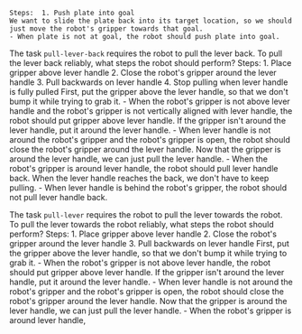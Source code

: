 
    Steps:  1. Push plate into goal
    We want to slide the plate back into its target location, so we should just move the robot's gripper towards that goal.
    - When plate is not at goal, the robot should push plate into goal.

The task `pull-lever-back` requires the robot to pull the lever back.
To pull the lever back reliably, what steps the robot should perform?
    Steps:  1. Place gripper above lever handle  2. Close the robot's gripper around the lever handle  3. Pull backwards on lever handle  4. Stop pulling when lever handle is fully pulled
    First, put the gripper above the lever handle, so that we don't bump it while trying to grab it.
    - When the robot's gripper is not above lever handle and the robot's gripper is not vertically aligned with lever handle, the robot should put gripper above lever handle.
    If the gripper isn't around the lever handle, put it around the lever handle.
    - When lever handle is not around the robot's gripper and the robot's gripper is open, the robot should close the robot's gripper around the lever handle.
    Now that the gripper is around the lever handle, we can just pull the lever handle.
    - When the robot's gripper is around lever handle, the robot should pull lever handle back.
    When the lever handle reaches the back, we don't have to keep pulling.
    - When lever handle is behind the robot's gripper, the robot should not pull lever handle back.

The task `pull-lever` requires the robot to pull the lever towards the robot.
To pull the lever towards the robot reliably, what steps the robot should perform?
    Steps:  1. Place gripper above lever handle  2. Close the robot's gripper around the lever handle  3. Pull backwards on lever handle
    First, put the gripper above the lever handle, so that we don't bump it while trying to grab it.
    - When the robot's gripper is not above lever handle, the robot should put gripper above lever handle.
    If the gripper isn't around the lever handle, put it around the lever handle.
    - When lever handle is not around the robot's gripper and the robot's gripper is open, the robot should close the robot's gripper around the lever handle.
    Now that the gripper is around the lever handle, we can just pull the lever handle.
    - When the robot's gripper is around lever handle,